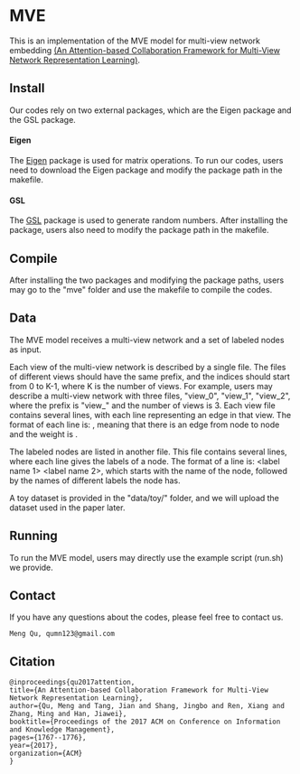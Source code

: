 # MVE
This is an implementation of the MVE model for multi-view network embedding [(An Attention-based Collaboration Framework for Multi-View Network Representation Learning)](https://arxiv.org/abs/1709.06636). 

## Install
Our codes rely on two external packages, which are the Eigen package and the GSL package.

#### Eigen
The [Eigen](http://eigen.tuxfamily.org/index.php?title=Main_Page) package is used for matrix operations. To run our codes, users need to download the Eigen package and modify the package path in the makefile.

#### GSL
The [GSL](https://www.gnu.org/software/gsl/) package is used to generate random numbers. After installing the package, users also need to modify the package path in the makefile. 

## Compile
After installing the two packages and modifying the package paths, users may go to the "mve" folder and use the makefile to compile the codes.

## Data
The MVE model receives a multi-view network and a set of labeled nodes as input. 

Each view of the multi-view network is described by a single file. The files of different views should have the same prefix, and the indices should start from 0 to K-1, where K is the number of views. For example, users may describe a multi-view network with three files, "view_0", "view_1", "view_2", where the prefix is "view_" and the number of views is 3. Each view file contains several lines, with each line representing an edge in that view. The format of each line is: <node u> <node v> <weight>, meaning that there is an edge from node <node u> to node <node v> and the weight is <weight>.

The labeled nodes are listed in another file. This file contains several lines, where each line gives the labels of a node. The format of a line is: <node name> <label name 1> <label name 2>, which starts with the name of the node, followed by the names of different labels the node has.

A toy dataset is provided in the "data/toy/" folder, and we will upload the dataset used in the paper later.

## Running
To run the MVE model, users may directly use the example script (run.sh) we provide. 

## Contact
If you have any questions about the codes, please feel free to contact us.
```
Meng Qu, qumn123@gmail.com
```

## Citation
```
@inproceedings{qu2017attention,
title={An Attention-based Collaboration Framework for Multi-View Network Representation Learning},
author={Qu, Meng and Tang, Jian and Shang, Jingbo and Ren, Xiang and Zhang, Ming and Han, Jiawei},
booktitle={Proceedings of the 2017 ACM on Conference on Information and Knowledge Management},
pages={1767--1776},
year={2017},
organization={ACM}
}
```

